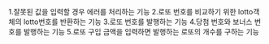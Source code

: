 1.잘못된 값을 입력할 경우 에러를 처리하는 기능
2.로또 번호를 비교하기 위한 lotto객체의 lotto번호를 반환하는 기능
3.로또 번호를 발행하는 기능
4.당첨 번호와 보너스 번호를 발행하는 기능
5.로또 구입 금액을 입력하면 발행하는 로또의 개수를 구하는 기능